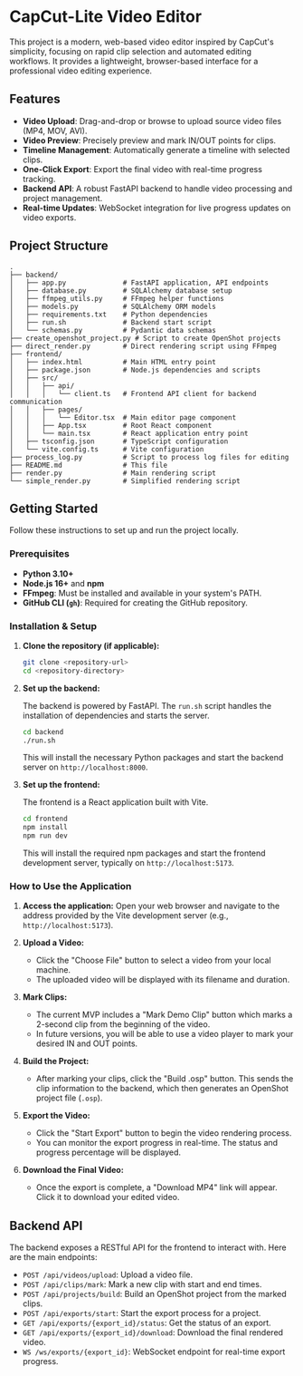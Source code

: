 # CapCut-Lite Video Editor

This project is a modern, web-based video editor inspired by CapCut's simplicity, focusing on rapid clip selection and automated editing workflows. It provides a lightweight, browser-based interface for a professional video editing experience.

## Features

- **Video Upload**: Drag-and-drop or browse to upload source video files (MP4, MOV, AVI).
- **Video Preview**: Precisely preview and mark IN/OUT points for clips.
- **Timeline Management**: Automatically generate a timeline with selected clips.
- **One-Click Export**: Export the final video with real-time progress tracking.
- **Backend API**: A robust FastAPI backend to handle video processing and project management.
- **Real-time Updates**: WebSocket integration for live progress updates on video exports.

## Project Structure

```
.
├── backend/
│   ├── app.py              # FastAPI application, API endpoints
│   ├── database.py         # SQLAlchemy database setup
│   ├── ffmpeg_utils.py     # FFmpeg helper functions
│   ├── models.py           # SQLAlchemy ORM models
│   ├── requirements.txt    # Python dependencies
│   ├── run.sh              # Backend start script
│   └── schemas.py          # Pydantic data schemas
├── create_openshot_project.py # Script to create OpenShot projects
├── direct_render.py        # Direct rendering script using FFmpeg
├── frontend/
│   ├── index.html          # Main HTML entry point
│   ├── package.json        # Node.js dependencies and scripts
│   ├── src/
│   │   ├── api/
│   │   │   └── client.ts   # Frontend API client for backend communication
│   │   ├── pages/
│   │   │   └── Editor.tsx  # Main editor page component
│   │   ├── App.tsx         # Root React component
│   │   └── main.tsx        # React application entry point
│   ├── tsconfig.json       # TypeScript configuration
│   └── vite.config.ts      # Vite configuration
├── process_log.py          # Script to process log files for editing
├── README.md               # This file
├── render.py               # Main rendering script
└── simple_render.py        # Simplified rendering script
```

## Getting Started

Follow these instructions to set up and run the project locally.

### Prerequisites

- **Python 3.10+**
- **Node.js 16+** and **npm**
- **FFmpeg**: Must be installed and available in your system's PATH.
- **GitHub CLI (`gh`)**: Required for creating the GitHub repository.

### Installation & Setup

1.  **Clone the repository (if applicable):**
    ```bash
    git clone <repository-url>
    cd <repository-directory>
    ```

2.  **Set up the backend:**

    The backend is powered by FastAPI. The `run.sh` script handles the installation of dependencies and starts the server.

    ```bash
    cd backend
    ./run.sh
    ```
    This will install the necessary Python packages and start the backend server on `http://localhost:8000`.

3.  **Set up the frontend:**

    The frontend is a React application built with Vite.

    ```bash
    cd frontend
    npm install
    npm run dev
    ```
    This will install the required npm packages and start the frontend development server, typically on `http://localhost:5173`.

### How to Use the Application

1.  **Access the application:**
    Open your web browser and navigate to the address provided by the Vite development server (e.g., `http://localhost:5173`).

2.  **Upload a Video:**
    - Click the "Choose File" button to select a video from your local machine.
    - The uploaded video will be displayed with its filename and duration.

3.  **Mark Clips:**
    - The current MVP includes a "Mark Demo Clip" button which marks a 2-second clip from the beginning of the video.
    - In future versions, you will be able to use a video player to mark your desired IN and OUT points.

4.  **Build the Project:**
    - After marking your clips, click the "Build .osp" button. This sends the clip information to the backend, which then generates an OpenShot project file (`.osp`).

5.  **Export the Video:**
    - Click the "Start Export" button to begin the video rendering process.
    - You can monitor the export progress in real-time. The status and progress percentage will be displayed.

6.  **Download the Final Video:**
    - Once the export is complete, a "Download MP4" link will appear. Click it to download your edited video.

## Backend API

The backend exposes a RESTful API for the frontend to interact with. Here are the main endpoints:

- `POST /api/videos/upload`: Upload a video file.
- `POST /api/clips/mark`: Mark a new clip with start and end times.
- `POST /api/projects/build`: Build an OpenShot project from the marked clips.
- `POST /api/exports/start`: Start the export process for a project.
- `GET /api/exports/{export_id}/status`: Get the status of an export.
- `GET /api/exports/{export_id}/download`: Download the final rendered video.
- `WS /ws/exports/{export_id}`: WebSocket endpoint for real-time export progress.
